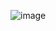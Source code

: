 ![image](https://github.com/SarfarazQadir/Abstraction-in-OOP-C/assets/144503703/cf9c5307-324e-4191-aa6d-602c255a4ecc)
